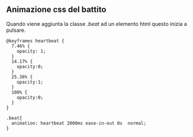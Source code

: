 Animazione css del battito
---

Quando viene aggiunta la classe *.beat* ad un elemento html questo inizia a pulsare. 

```
@keyframes heartbeat {
  7.46% {
    opacity: 1;
  }
  14.17% {
    opacity:0;
  }
  25.36% {
    opacity:1;
  }
  100% {
    opacity:0;
  }
}

.beat{
  animation: heartbeat 2000ms ease-in-out 0s  normal;
}
```
